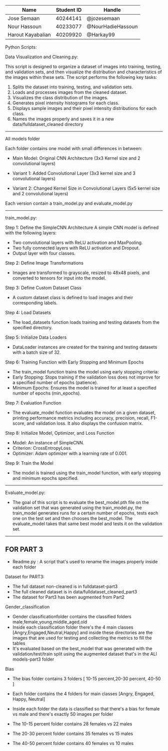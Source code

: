 
| Name | Student ID | Handle |
| ---- | ---------- | ------ |
| Jose Semaan | 40244141 | @jozesemaan |
| Nour Hassoun | 40233077 | @NourHadieHassoun |
| Harout Kayabalian | 40209920 | @Harkay99 |

Python Scripts:

Data Visualization and Cleaning.py:

This script is designed to organize a dataset of images into training, testing, and validation sets, and then visualize the distribution and characteristics of the images within these sets. The script performs the following key tasks:
1.	Splits the dataset into training, testing, and validation sets.
2.	Loads and processes images from the cleaned dataset.
3.	Visualizes the class distribution of the images.
4.	Generates pixel intensity histograms for each class.
5.	Displays sample images and their pixel intensity distributions for each class.
6.  Names the images properly and saves it in a new data/fulldataset_cleaned directory

- - - - - - - - - - - - - -- - - - -- - - -- - - - -- - - -- - - - -- 
All models folder     

Each folder contains one model with small differences in between:

- Main Model: Original CNN Architecture (3x3 Kernel size and 2 convolutional layers)
  
- Variant 1: Added Convolutional Layer (3x3 kernel size and 3 convolutional layers)
  
- Variant 2: Changed Kernel Size in Convolutional Layers (5x5 kernel size and 2 convolutional layers)

Each version contain a train_model.py and evaluate_model.py


- - - - - - - - - - - - - -- - - - -- - - -- - - - -- - - -- - - - -- 
train_model.py:

Step 1: Define the SimpleCNN Architecture
A simple CNN model is defined with the following layers:
- Two convolutional layers with ReLU activation and MaxPooling.
- Two fully connected layers with ReLU activation and Dropout.
- Output layer with four classes.

Step 2: Define Image Transformations
- Images are transformed to grayscale, resized to 48x48 pixels, and converted to tensors for input into the model.

Step 3: Define Custom Dataset Class
- A custom dataset class is defined to load images and their corresponding labels.

Step 4: Load Datasets
- The load_datasets function loads training and testing datasets from the specified directory.

Step 5: Initialize Data Loaders
- DataLoader instances are created for the training and testing datasets with a batch size of 32.

Step 6: Training Function with Early Stopping and Minimum Epochs
- The train_model function trains the model using early stopping criteria:
- Early Stopping: Stops training if the validation loss does not improve for a specified number of epochs (patience).
- Minimum Epochs: Ensures the model is trained for at least a specified number of epochs (min_epochs).

Step 7: Evaluation Function
- The evaluate_model function evaluates the model on a given dataset, printing performance metrics including accuracy, precision, recall, F1-score, and validation loss. It also displays the confusion matrix.

Step 8: Initialize Model, Optimizer, and Loss Function
- Model: An instance of SimpleCNN.
- Criterion: CrossEntropyLoss.
- Optimizer: Adam optimizer with a learning rate of 0.001.

Step 9: Train the Model
- The model is trained using the train_model function, with early stopping and minimum epochs specified.

- - - - - - - - - - - - - -- - - - -- - - -- - - - -- - - -- - - - -- 
Evaluate_model.py: 
- The goal of this script is to evaluate the best_model.pth file on the validation set that was generated using the train_model.py, the train_model generates runs for a certain number of epochs, tests each one on the test set and then chooses the best_model.
The evaluate_model takes that same best model and tests it on the validation set.

---------------------------------------------------------------------

FOR PART 3
----------
- Readme.py : A script that's used to rename the images properly inside each folder

Dataset for PART3:

- The full dataset non-cleaned is in fulldataset-part3
- The full cleaned dataset is in data/fulldataset_cleaned_part3
- The dataset for Part3 has been augmented from Part2

Gender_classification 
- Gender classificationfolder contains the classified folders male,female,young,middle_aged,old
- Inside each classification folder there's the 4 main classes [Angry,Engaged,Neutral,Happy] and inside these directories are the images that are used for testing and collecting the metrics to fill the tables
- It's evaluated based on the best_model that was generated with the validation/test/train split using the augmented dataset that's in the ALl models-part3 folder

Bias

- The bias folder contains 3 folders [ 10-15 percent,20-30 percent, 40-50 ]
- Each folder contains the 4 folders for main classes [Angry, Engaged, Happy, Neutral]
- Inside each folder the data is classified so that there's a bias for female vs male and there's exactly 50 images per folder

- The 10-15 percent folder contains 28 females vs 22 males
- The 20-30 percent folder contains 35 females vs 15 males
- The 40-50 percent folder contains 40 females vs 10 males 

